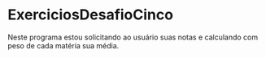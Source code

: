 # ExerciciosDesafioCinco
Neste programa estou solicitando ao usuário suas notas e calculando com peso de cada matéria sua média.
